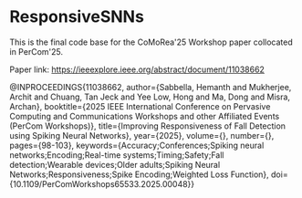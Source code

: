 # ResponsiveSNNs
This is the final code base for the CoMoRea'25 Workshop paper collocated in PerCom'25. 

Paper link: https://ieeexplore.ieee.org/abstract/document/11038662 


@INPROCEEDINGS{11038662,
  author={Sabbella, Hemanth and Mukherjee, Archit and Chuang, Tan Jeck and Yee Low, Hong and Ma, Dong and Misra, Archan},
  booktitle={2025 IEEE International Conference on Pervasive Computing and Communications Workshops and other Affiliated Events (PerCom Workshops)}, 
  title={Improving Responsiveness of Fall Detection using Spiking Neural Networks}, 
  year={2025},
  volume={},
  number={},
  pages={98-103},
  keywords={Accuracy;Conferences;Spiking neural networks;Encoding;Real-time systems;Timing;Safety;Fall detection;Wearable devices;Older adults;Spiking Neural Networks;Responsiveness;Spike Encoding;Weighted Loss Function},
  doi={10.1109/PerComWorkshops65533.2025.00048}}
